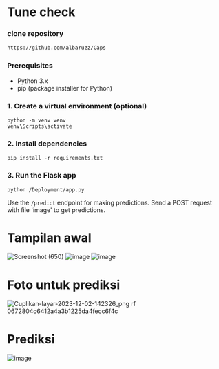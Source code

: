 # Tune check

### clone repository
```bash
https://github.com/albaruzz/Caps
```

### Prerequisites
- Python 3.x
- pip (package installer for Python)

### 1. Create a virtual environment (optional)
```
python -m venv venv
venv\Scripts\activate
```
### 2. Install dependencies
```
pip install -r requirements.txt
```
### 3. Run the Flask app
```
python /Deployment/app.py
```
Use the `/predict` endpoint for making predictions. Send a POST request with file 'image' to get predictions.

# Tampilan awal

![Screenshot (650)](https://github.com/albaruzz/Caps/assets/27019036/186a0cb4-0354-4fd4-9ad5-2437ec777878)
![image](https://github.com/albaruzz/Caps/assets/27019036/7f150149-d48a-4457-93de-8497652d7b22)
![image](https://github.com/albaruzz/Caps/assets/27019036/75cb5f1a-fdc0-486c-8cc0-3f8d610b6404)

# Foto untuk prediksi

![Cuplikan-layar-2023-12-02-142326_png rf 0672804c6412a4a3b1225da4fecc6f4c](https://github.com/albaruzz/Caps/assets/27019036/098a3252-6583-4aa7-bf0b-4d4de3d54921)


# Prediksi

![image](https://github.com/albaruzz/Caps/assets/27019036/ef19d53d-456a-4026-980e-9bedd28ff9cf)
